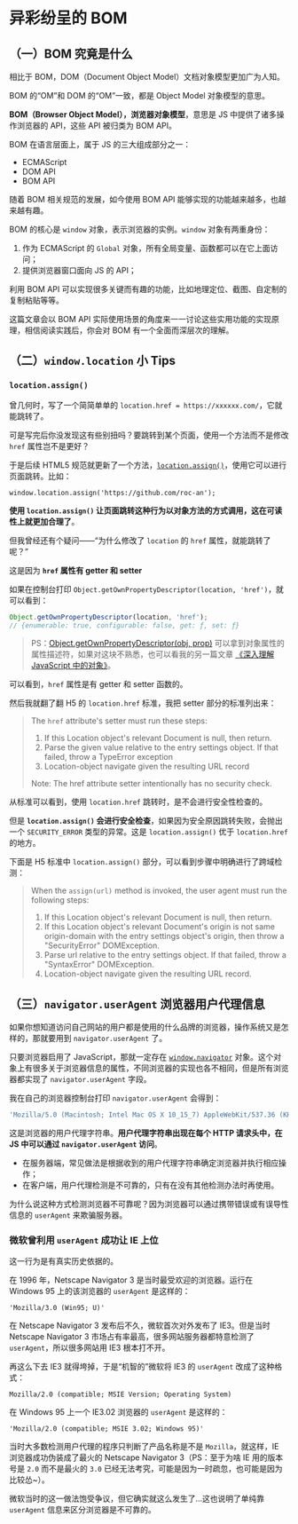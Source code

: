 # 异彩纷呈的 BOM

## （一）BOM 究竟是什么

相比于 BOM，DOM（Document Object Model）文档对象模型更加广为人知。

BOM 的“OM”和 DOM 的“OM”一致，都是 Object Model 对象模型的意思。

**BOM（Browser Object Model），浏览器对象模型**，意思是 JS 中提供了诸多操作浏览器的 API，这些 API 被归类为 BOM API。

BOM 在语言层面上，属于 JS 的三大组成部分之一：

* ECMAScript
* DOM API
* BOM API

随着 BOM 相关规范的发展，如今使用 BOM API 能够实现的功能越来越多，也越来越有趣。

BOM 的核心是 `window` 对象，表示浏览器的实例。`window` 对象有两重身份：

1. 作为 ECMAScript 的 `Global` 对象，所有全局变量、函数都可以在它上面访问；
2. 提供浏览器窗口面向 JS 的 API；

利用 BOM API 可以实现很多关键而有趣的功能，比如地理定位、截图、自定制的复制粘贴等等。

这篇文章会以 BOM API 实际使用场景的角度来一一讨论这些实用功能的实现原理，相信阅读实践后，你会对 BOM 有一个全面而深层次的理解。

## （二）`window.location` 小 Tips

### `location.assign()`

曾几何时，写了一个简简单单的 `location.href = https://xxxxxx.com/`，它就能跳转了。

可是写完后你没发现这有些别扭吗？要跳转到某个页面，使用一个方法而不是修改 `href` 属性岂不是更好？

于是后续 HTML5 规范就更新了一个方法，[`location.assign()`](https://developer.mozilla.org/zh-CN/docs/Web/API/Location/assign)，使用它可以进行页面跳转。比如：

`window.location.assign('https://github.com/roc-an');`

**使用 `location.assign()` 让页面跳转这种行为以对象方法的方式调用，这在可读性上就更加合理了**。

但我曾经还有个疑问——“为什么修改了 `location` 的 `href` 属性，就能跳转了呢？”

这是因为 **`href` 属性有 getter 和 setter**

如果在控制台打印 `Object.getOwnPropertyDescriptor(location, 'href')`，就可以看到：

```js
Object.getOwnPropertyDescriptor(location, 'href');
// {enumerable: true, configurable: false, get: ƒ, set: ƒ}
```

> PS：[Object.getOwnPropertyDescriptor(obj, prop)](https://developer.mozilla.org/zh-CN/docs/Web/JavaScript/Reference/Global_Objects/Object/getOwnPropertyDescriptor) 可以拿到对象属性的属性描述符，如果对这块不熟悉，也可以看我的另一篇文章 [《深入理解 JavaScript 中的对象》](https://github.com/roc-an/blog/issues/6)。

可以看到，`href` 属性是有 getter 和 setter 函数的。

然后我就翻了翻 H5 的 `location.href` 标准，我把 setter 部分的标准列出来：

> The `href` attribute's setter must run these steps:
>
> 1. If this Location object's relevant Document is null, then return.
> 2. Parse the given value relative to the entry settings object. If that failed, throw a TypeError exception
> 3. Location-object navigate given the resulting URL record
>
> Note: The href attribute setter intentionally has no security check.

从标准可以看到，使用 `location.href` 跳转时，是不会进行安全性检查的。

但是 **`location.assign()` 会进行安全检查**，如果因为安全原因跳转失败，会抛出一个 `SECURITY_ERROR` 类型的异常。这是 `location.assign()` 优于 `location.href` 的地方。

下面是 H5 标准中 `location.assign()` 部分，可以看到步骤中明确进行了跨域检测：

> When the `assign(url)` method is invoked, the user agent must run the following steps:
>
> 1. If this Location object's relevant Document is null, then return.
> 2. If this Location object's relevant Document's origin is not same origin-domain with the entry settings object's origin, then throw a "SecurityError" DOMException.
> 3. Parse url relative to the entry settings object. If that failed, throw a "SyntaxError" DOMException.
> 4. Location-object navigate given the resulting URL record.

## （三）`navigator.userAgent` 浏览器用户代理信息

如果你想知道访问自己网站的用户都是使用的什么品牌的浏览器，操作系统又是怎样的，那就要用到 `navigator.userAgent` 了。

只要浏览器启用了 JavaScript，那就一定存在 [`window.navigator`](https://developer.mozilla.org/en-US/docs/Web/API/Navigator) 对象。这个对象上有很多关于浏览器信息的属性，不同浏览器的实现也各不相同，但是所有浏览器都实现了 `navigator.userAgent` 字段。

我在自己的浏览器控制台打印 `navigator.userAgent` 会得到：

```js
'Mozilla/5.0 (Macintosh; Intel Mac OS X 10_15_7) AppleWebKit/537.36 (KHTML, like Gecko) Chrome/94.0.4606.71 Safari/537.36'
```

这是浏览器的用户代理字符串。**用户代理字符串出现在每个 HTTP 请求头中，在 JS 中可以通过 `navigator.userAgent` 访问**。

* 在服务器端，常见做法是根据收到的用户代理字符串确定浏览器并执行相应操作；
* 在客户端，用户代理检测是不可靠的，只有在没有其他检测办法时再使用。

为什么说这种方式检测浏览器不可靠呢？因为浏览器可以通过携带错误或有误导性信息的 `userAgent` 来欺骗服务器。

### 微软曾利用 `userAgent` 成功让 IE 上位

这一行为是有真实历史依据的。

在 1996 年，Netscape Navigator 3 是当时最受欢迎的浏览器。运行在 Windows 95 上的该浏览器的 `userAgent` 是这样的：

`'Mozilla/3.0 (Win95; U)'`

在 Netscape Navigator 3 发布后不久，微软首次对外发布了 IE3。但是当时 Netscape Navigator 3 市场占有率最高，很多网站服务器都特意检测了 `userAgent`，所以很多网站用 IE3 根本打不开。

再这么下去 IE3 就得垮掉，于是“机智的”微软将 IE3 的 `userAgent` 改成了这种格式：

`Mozilla/2.0 (compatible; MSIE Version; Operating System)`

在 Windows 95 上一个 IE3.02 浏览器的 `userAgent` 是这样的：

`'Mozilla/2.0 (compatible; MSIE 3.02; Windows 95)'`

当时大多数检测用户代理的程序只判断了产品名称是不是 `Mozilla`，就这样，IE 浏览器成功伪装成了最火的 Netscape Navigator 3（PS：至于为啥 IE 用的版本号是 `2.0` 而不是最火的 `3.0` 已经无法考究，可能是因为一时疏忽，也可能是因为比较怂~）。

微软当时的这一做法饱受争议，但它确实就这么发生了...这也说明了单纯靠 `userAgent` 信息来区分浏览器是不可靠的。
